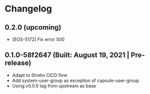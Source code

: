 # Changelog

## 0.2.0 (upcoming)

* [EOS-5172] Fix error 500

## 0.1.0-58f2647 (Built: August 19, 2021 | Pre-release)

* Adapt to Stratio CICD flow
* Add system-user-group as exception of capsule-user-group
* Using v0.0.5 tag from upstream as base

